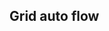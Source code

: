 ## Grid auto flow

<!-- <values.gridAutoFlow> -->
<!-- </values.gridAutoFlow> -->


<!-- <variants.gridAutoFlow> -->
<!-- </variants.gridAutoFlow> -->

